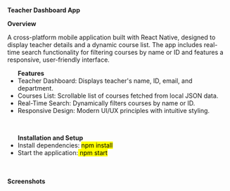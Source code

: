 **Teacher Dashboard App**

**Overview**

A cross-platform mobile application built with React Native, designed to display teacher details and a dynamic course list. The app includes real-time search functionality for filtering courses by name or ID and features a responsive, user-friendly interface.

<ul><b>Features</b>

<li>Teacher Dashboard: Displays teacher's name, ID, email, and department.</li>

<li>Courses List: Scrollable list of courses fetched from local JSON data.</li>

<li>Real-Time Search: Dynamically filters courses by name or ID.</li>

<li>Responsive Design: Modern UI/UX principles with intuitive styling.</li></ul>
<br>

<ul><b>Installation and Setup</b>
<li>Install dependencies: <mark> npm install</mark></li>
<li>Start the application:<mark> npm start<mark></li></ul>
<br>
<br>
<b>Screenshots</b><br>





